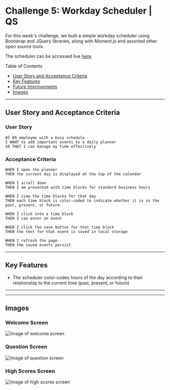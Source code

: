 # Challenge 5: Workday Scheduler | QS

For this week's challenge, we built a simple workday scheduler using Bootstrap and JQuery libraries, along with Moment.js and assorted other open source tools. 

The scheduler can be accessed live [here](https://quaylas.github.io/qs.workday.wk5).

Table of Contents
* [User Story and Acceptance Criteria](#user-story-and-acceptance-criteria)
* [Key Features](#key-features)
* [Future Improvements](#future-improvements)
* [Images](#images)

---

## User Story and Acceptance Criteria

### User Story

```
AS AN employee with a busy schedule
I WANT to add important events to a daily planner
SO THAT I can manage my time effectively
```

### Acceptance Criteria

```
WHEN I open the planner
THEN the current day is displayed at the top of the calendar
```
```
WHEN I scroll down
THEN I am presented with time blocks for standard business hours
```
```
WHEN I view the time blocks for that day
THEN each time block is color-coded to indicate whether it is in the past, present, or future
```
```
WHEN I click into a time block
THEN I can enter an event
```
```
WHEN I click the save button for that time block
THEN the text for that event is saved in local storage
```
```
WHEN I refresh the page
THEN the saved events persist
```

---

## Key Features

* The scheduler color-codes hours of the day according to their relationship to the current time (past, present, or future)

---

---
## Images
### Welcome Screen

![Image of welcome screen](./assets/images/PortfolioHero.jpeg)

### Question Screen

![Image of question screen](./assets/images/questionScreen.png)

### High Scores Screen

![Image of high scores screen](./assets/images/highScoreScreen.png)